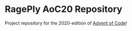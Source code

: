 # RagePly AoC20 Repository
Project repository for the 2020-edition of [Advent of Code](https://adventofcode.com/)!